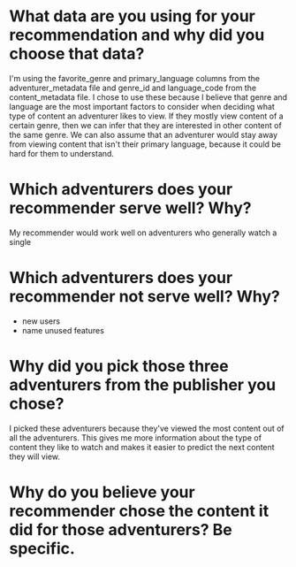 # What data are you using for your recommendation and why did you choose that data?

I'm using the favorite_genre and primary_language columns from the adventurer_metadata file and genre_id and language_code from the content_metadata file. I chose to use these because I believe that genre and language are the most important factors to consider when deciding what type of content an adventurer likes to view. If they mostly view content of a certain genre, then we can infer that they are interested in other content of the same genre. We can also assume that an adventurer would stay away from viewing content that isn't their primary language, because it could be hard for them to understand.

# Which adventurers does your recommender serve well? Why?

My recommender would work well on adventurers who generally watch a single

# Which adventurers does your recommender not serve well? Why?

- new users
- name unused features

# Why did you pick those three adventurers from the publisher you chose?

I picked these adventurers because they've viewed the most content out of all the adventurers. This gives me more information about the type of content they like to watch and makes it easier to predict the next content they will view.

# Why do you believe your recommender chose the content it did for those adventurers? Be specific.
